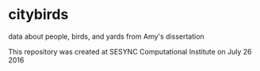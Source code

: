 # citybirds
data about people, birds, and yards from Amy's dissertation

This repository was created at SESYNC Computational Institute on July 26 2016
